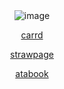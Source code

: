<div align="center">
<img src="https://ik.imagekit.io/zrgresdqq/Untitled1073.png" alt="image" />
</div>

<p align="center"><a
href="https://labsenct.carrd.co/"

carrd
                    
<p align="center"><a
href="https://fourthward.straw.page"

strawpage

<p align="center"><a
href="https://labsenct.atabook.org"

atabook
